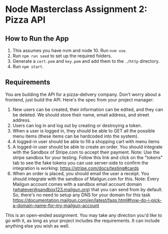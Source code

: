 # Node Masterclass Assignment 2: Pizza API

## How to Run the App
1. This assumes you have nvm and node 10. Run `nvm use`.
1. Run `npm run seed` to set up the required folders.
1. Generate a `cert.pem` and `key.pem` and add them to the `./http` directory.
1. Run `npm start`.

## Requirements
You are building the API for a pizza-delivery company. Don't worry about a frontend, just build the API. Here's the spec from your project manager:

1. New users can be created, their information can be edited, and they can be deleted. We should store their name, email address, and street address.
2. Users can log in and log out by creating or destroying a token.
3. When a user is logged in, they should be able to GET all the possible menu items (these items can be hardcoded into the system).
4. A logged-in user should be able to fill a shopping cart with menu items
5. A logged-in user should be able to create an order. You should integrate with the Sandbox of Stripe.com to accept their payment. Note: Use the stripe sandbox for your testing. Follow this link and click on the "tokens" tab to see the fake tokens you can use server-side to confirm the integration is working: https://stripe.com/docs/testing#cards
6. When an order is placed, you should email the user a receipt. You should integrate with the sandbox of Mailgun.com for this. Note: Every Mailgun account comes with a sandbox email account domain (whatever@sandbox123.mailgun.org) that you can send from by default. So, there's no need to setup any DNS for your domain for this task https://documentation.mailgun.com/en/latest/faqs.html#how-do-i-pick-a-domain-name-for-my-mailgun-account

This is an open-ended assignment. You may take any direction you'd like to go with it, as long as your project includes the requirements. It can include anything else you wish as well.
